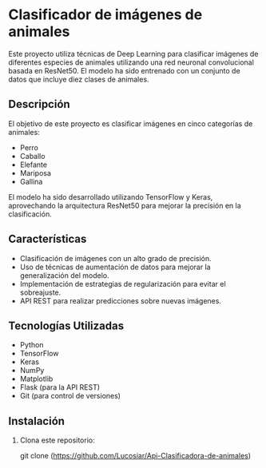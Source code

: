# Clasificador de imágenes de animales

Este proyecto utiliza técnicas de Deep Learning para clasificar imágenes de diferentes especies de animales utilizando una red neuronal convolucional basada en ResNet50. 
El modelo ha sido entrenado con un conjunto de datos que incluye diez clases de animales.

## Descripción

El objetivo de este proyecto es clasificar imágenes en cinco categorías de animales: 
- Perro
- Caballo
- Elefante
- Mariposa
- Gallina

El modelo ha sido desarrollado utilizando TensorFlow y Keras, aprovechando la arquitectura ResNet50 para mejorar la precisión en la clasificación.

## Características

- Clasificación de imágenes con un alto grado de precisión.
- Uso de técnicas de aumentación de datos para mejorar la generalización del modelo.
- Implementación de estrategias de regularización para evitar el sobreajuste.
- API REST para realizar predicciones sobre nuevas imágenes.

## Tecnologías Utilizadas

- Python
- TensorFlow
- Keras
- NumPy
- Matplotlib
- Flask (para la API REST)
- Git (para control de versiones)

## Instalación

1. Clona este repositorio:

   git clone (https://github.com/Lucosiar/Api-Clasificadora-de-animales)
